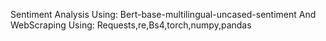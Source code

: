 Sentiment Analysis Using:
Bert-base-multilingual-uncased-sentiment
And WebScraping Using:
Requests,re,Bs4,torch,numpy,pandas

